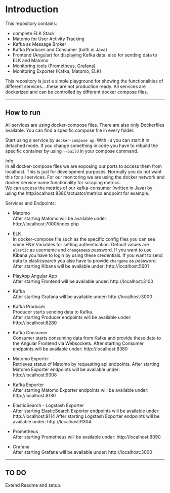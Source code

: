 # Introduction

This repository contains: 
 - complete ELK Stack
 - Matomo for User Activity Tracking
 - Kafka as Message Broker
 - Kafka Producer and Consumer (both in Java)
 - Frontend (Angular) for displaying Kafka data, also for sending data to ELK and Matomo  
 - Monitoring tools (Prometheus, Grafana)
 - Monitoring Exporter (Kafka, Matomo, ELK)

This repository is just a simple playground for showing the functionalities of different services....these are not production ready. 
All services are dockerized and can be controlled by different docker compose files. 

---

## How to run

All services are using docker-compose files. There are also only Dockerfiles available. You can find a specific compose file in every folder.

Start using a service by `docker-compose up`. With `-d` you can start it in detached mode. If you change something in code you have to rebuild the specific container by using `--build` in your compose command. 

Info:  
In all docker-compose files we are exposing our ports to access them from localhost. This is just for development purposes. Normally you do not want this for all services.
For our monitoring we are using the docker network and docker service name functionality for scraping metrics.  
We can access the metrics of our kafka-consumer (written in Java) by using the http:localhost:8380/actuator/metrics endpoint for example.


Services and Endpoints:

 - Matomo  
   After starting Matomo will be available under: http://localhost:7000/index.php

 - ELK  
   In docker-compose file such as the specific config files you can see some ENV Variables for setting authentication.
   Default values are `elastic` as username and `changeme`as password. If you want to use Kibana you have to login by using these credentials.
   If you want to send data to elasticsearch you also have to provide `changeme` as password.    
   After starting Kibana will be available under: http://localhost:5601

 - PlayApp Angular App  
   After starting Frontend will be available under: http://localhost:3100

 - Kafka  
   After starting Grafana will be available under: http://localhost:3000

 - Kafka Producer  
   Producer starts sending data to Kafka.  
   After starting Producer endpoints will be available under: http://localhost:8280

 - Kafka Consumer  
   Consumer starts consuming data from Kafka and provide these data to the Angular Frontend via Websockets.
   After starting Consumer endpoints will be available under: http://localhost:8380

 - Matomo Exporter  
   Retrieves status of Matomo by requesting api endpoints.
   After starting Matomo Exporter endpoints will be available under: http://localhost:9308

 - Kafka Exporter  
   After starting Matomo Exporter endpoints will be available under: http://localhost:8180

 - ElasticSearch - Logstash Exporter  
   After starting ElasticSearch Exporter endpoints will be available under: http://localhost:9114
   After starting Logstash Exporter endpoints will be available under: http://localhost:9304

 - Prometheus  
   After starting Prometheus will be available under: http://localhost:9090

 - Grafana  
   After starting Grafana will be available under: http://localhost:3000


---


## TO DO

Extend Readme and setup.
